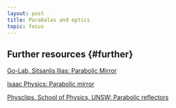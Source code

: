 ```yaml
---
layout: post
title: Parabolas and optics
topic: focus
---
```


## Further resources {#further}

[Go-Lab, Sitsanlis Ilias: Parabolic Mirror](https://www.golabz.eu/lab/parabolic-mirror)

[Isaac Physics: Parabolic mirror](https://isaacphysics.org/questions/parabolic_mirror)

[Physclips, School of Physics, UNSW: Parabolic reflectors](https://www.animations.physics.unsw.edu.au/jw/light/mirrors-and-images.htm#4)